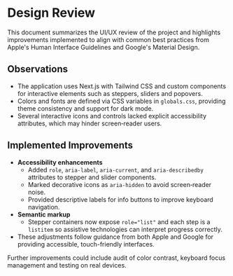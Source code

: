 # Design Review

This document summarizes the UI/UX review of the project and highlights improvements implemented to align with common best practices from Apple's Human Interface Guidelines and Google's Material Design.

## Observations

- The application uses Next.js with Tailwind CSS and custom components for interactive elements such as steppers, sliders and popovers.
- Colors and fonts are defined via CSS variables in `globals.css`, providing theme consistency and support for dark mode.
- Several interactive icons and controls lacked explicit accessibility attributes, which may hinder screen‑reader users.

## Implemented Improvements

- **Accessibility enhancements**
  - Added `role`, `aria-label`, `aria-current`, and `aria-describedby` attributes to stepper and slider components.
  - Marked decorative icons as `aria-hidden` to avoid screen‑reader noise.
  - Provided descriptive labels for info buttons to improve keyboard navigation.
- **Semantic markup**
  - Stepper containers now expose `role="list"` and each step is a `listitem` so assistive technologies can interpret progress correctly.
- These adjustments follow guidance from both Apple and Google for providing accessible, touch-friendly interfaces.

Further improvements could include audit of color contrast, keyboard focus management and testing on real devices.
